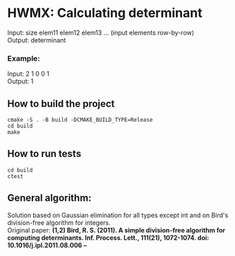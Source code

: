 # HWMX: Calculating determinant 
Input: size elem11 elem12 elem13 ... (input elements row-by-row) <br> 
Output: determinant
### Example: 
Input: 2 1 0 0 1 <br>
Output: 1
## How to build the project
```
cmake -S . -B build -DCMAKE_BUILD_TYPE=Release
cd build
make
```
## How to run tests
```
cd build
ctest
```
## General algorithm:
Solution based on Gaussian elimination for all types except int and on Bird's division-free algorithm for integers. <br>
Original paper: __(1,2) Bird, R. S. (2011). A simple division-free algorithm for computing determinants. Inf. Process. Lett., 111(21), 1072-1074. doi: 10.1016/j.ipl.2011.08.006 –__

